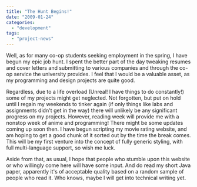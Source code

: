 ```yaml
---
title: "The Hunt Begins!"
date: "2009-01-24"
categories: 
  - "development"
tags: 
  - "project-news"
---
```


Well, as for many co-op students seeking employment in the spring, I have begun my epic job hunt. I spent the better part of the day tweaking resumes and cover letters and submitting to various companies and through the co-op service the university provides. I feel that I would be a valuable asset, as my programming and design projects are quite good.

Regardless, due to a life overload (Unreal! I have things to do constantly!)  some of my projects might get neglected. Not forgotten, but put on hold until I regain my weekends to tinker again (if only things like labs and assignments didn't get in the way) there will unlikely be any significant progress on my projects. However, reading week will provide me with a nonstop week of anime and programming! There might be some updates coming up soon then. I have begun scripting my movie rating website, and am hoping to get a good chunk of it sorted out by the time the break comes. This will be my first venture into the concept of fully generic styling, with full multi-language support, so wish me luck.

Aside from that, as usual, I hope that people who stumble upon this website or who willingly come here will have some input. And do read my short Java paper, apparently it's of acceptable quality based on a random sample of people who read it. Who knows, maybe I will get into technical writing yet.
